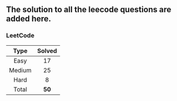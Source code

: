 ## The solution to all the leecode questions are added here.


### LeetCode

| Type   | Solved |
|:------:|:------:|
| Easy   | 17     |
| Medium | 25     |
| Hard   | 8      |
| Total  |**50**  |


